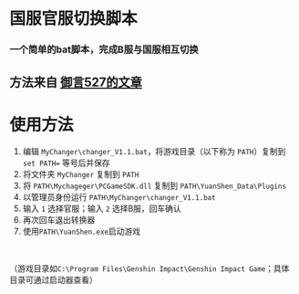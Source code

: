 # 国服官服切换脚本
### 一个简单的bat脚本，完成B服与国服相互切换

## 方法来自 [御言527的文章](https://www.bilibili.com/read/cv22161567/?spm_id_from=333.999.collection.opus.click)

# 使用方法
1. 编辑 `MyChanger\changer_V1.1.bat`，将游戏目录（以下称为 `PATH`）复制到 `set PATH=` 等号后并保存
2. 将文件夹 `MyChanger` 复制到 `PATH`
3. 将 `PATH\Mychageger\PCGameSDK.dll` 复制到 `PATH\YuanShen_Data\Plugins`
4. 以管理员身份运行 `PATH\MyChanger\changer_V1.1.bat`
5. 输入 `1` 选择官服；输入 `2` 选择B服，回车确认
6. 再次回车退出转换器
7. 使用`PATH\YuanShen.exe`启动游戏
<br>

（游戏目录如`C:\Program Files\Genshin Impact\Genshin Impact Game`；具体目录可通过启动器查看）<br>
